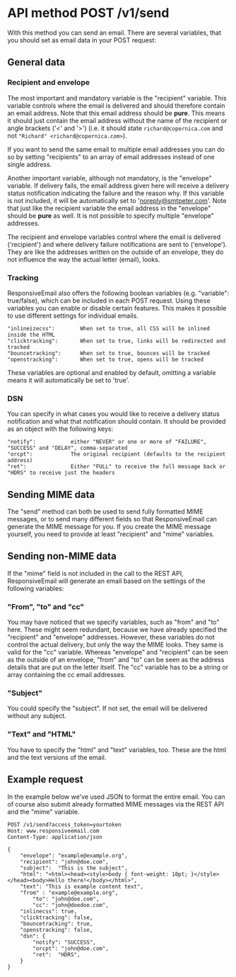 # API method POST /v1/send

With this method you can send an email. There are several variables, 
that you should set as email data in your POST request:

## General data 

### Recipient and envelope

The most important and mandatory variable is the "recipient" variable. This variable controls where the email
is delivered and should therefore contain an email address. Note that this
email address should be **pure**. This means it should just contain the email
address without the name of the recipient or angle brackets ('<' and '>')
(i.e. it should state `richard@copernica.com` and not `"Richard" <richard@copernica.com>`).

If you want to send the same email to multiple email addresses you can do so by
setting "recipients" to an array of email addresses instead of one single address.

Another important variable, although not mandatory, is the "envelope" variable. 
If delivery fails, the email address given here will receive a delivery
status notification indicating the failure and the reason why. If this variable
is not included, it will be automatically set to 'noreply@smtpeter.com'. Note that 
just like the recipient variable the email address in the "envelope" should be 
**pure** as well. It is not possible to specify multiple "envelope" addresses.

The recipient and envelope variables control where the email is delivered ('recipient')
and where delivery failure notifications are sent to ('envelope'). They are like the
addresses written on the outside of an envelope, they do not influence the way the actual
letter (email), looks.

### Tracking

ResponsiveEmail also offers the following boolean variables (e.g. "variable": true/false),
which can be included in each POST request. Using these variables you can enable or disable
certain features. This makes it possible to use different settings for individual emails.

```text
"inlineizecss":        When set to true, all CSS will be inlined inside the HTML
"clicktracking":       When set to true, links will be redirected and tracked
"bouncetracking":      When set to true, bounces will be tracked
"openstracking":       When set to true, opens will be tracked
```

These variables are optional and enabled by default, omitting a variable means it
will automatically be set to 'true'.

### DSN

You can specify in what cases you would like to receive a delivery status notification 
and what that notification should contain. It should be provided as an object with the following keys:

```text
"notify":           either "NEVER" or one or more of "FAILURE", "SUCCESS" and "DELAY", comma-separated
"orcpt":            The original recipient (defaults to the recipient address)
"ret":              Either "FULL" to receive the full message back or "HDRS" to receive just the headers
```


## Sending MIME data

The "send" method can both be used to send fully formatted MIME messages,
or to send many different fields so that ResponsiveEmail can generate the MIME
message for you. If you create the MIME message yourself, you need to
provide at least "recipient" and "mime" variables. 


## Sending non-MIME data

If the "mime" field is not included in the call to the REST API, ResponsiveEmail
will generate an email based on the settings of the following variables:

### "From", "to" and "cc"

You may have noticed that we specify variables, such as "from" and "to" here. These might seem redundant, because
we have already specified the "recipient" and "envelope" addresses. However, these variables
do not control the actual delivery, but only the way the MIME looks. They same is valid for the "cc" variable.
Whereas "envelope" and "recipient" can be seen as the outside of an envelope, 
"from" and "to" can be seen as the address details that are put on the letter itself. 
The "cc" variable has to be a string or array containing the cc email addresses.

### "Subject"

You could specify the "subject". If not set, the email will be delivered without any subject.

### "Text" and "HTML"

You have to specify the "html" and "text" variables, too. These are the html and the text versions of the email.


## Example request

In the example below we've used JSON to format the entire email. You can of course
also submit already formatted MIME messages via the REST API and the "mime" variable.

```http
POST /v1/send?access_token=yourtoken
Host: www.responsiveemail.com
Content-Type: application/json

{
    "envelope": "example@example.org",
    "recipient": "john@doe.com",
    "subject":  "This is the subject",
    "html": "<html><head><style>body { font-weight: 10pt; }</style></head><body>Hello there!</body></html>",
    "text": "This is example content text",
    "from" : "example@example.org",
		"to": "john@doe.com",
		"cc": "john@doedoe.com",
    "inlinecss": true,
    "clicktracking": false,
    "bouncetracking": true,
    "openstracking": false,
    "dsn": {
        "notify": "SUCCESS",
        "orcpt": "john@doe.com",
        "ret":  "HDRS",
    }
}
